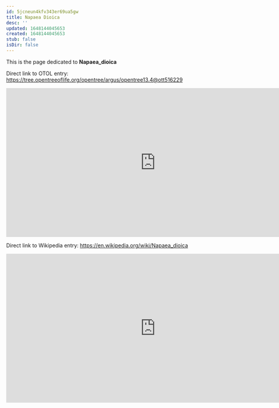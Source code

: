 ```yaml
---
id: 5jcneun4kfv343er69ua5gw
title: Napaea Dioica
desc: ''
updated: 1648144045653
created: 1648144045653
stub: false
isDir: false
---
```

This is the page dedicated to **Napaea_dioica**


Direct link to OTOL entry: https://tree.opentreeoflife.org/opentree/argus/opentree13.4@ott516229



<html>
    <body>
    <iframe src="https://tree.opentreeoflife.org/opentree/argus/opentree13.4@ott516229"
    width="800" height="400" frameborder="0" allowfullscreen> </iframe>
    </body>
</html>
    


Direct link to Wikipedia entry: https://en.wikipedia.org/wiki/Napaea_dioica



<html>
    <body>
    <iframe src="https://en.wikipedia.org/wiki/Napaea_dioica"
    width="800" height="400" frameborder="0" allowfullscreen> </iframe>
    </body>
</html>
    
